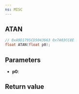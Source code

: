 ```yaml
---
ns: MISC
---
```

## ATAN

```c
// 0xA9D1795CD5043663 0x7A03CC8E
float ATAN(float p0);
```

## Parameters
* **p0**: 

## Return value
